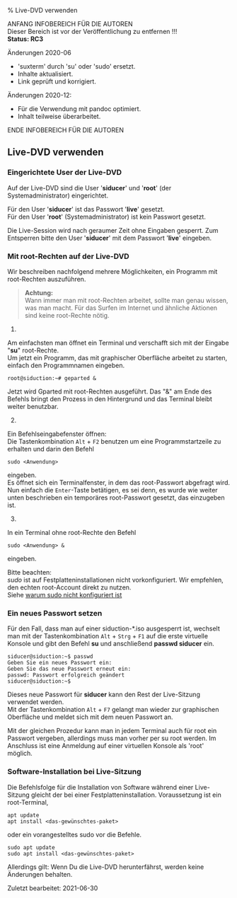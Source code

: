 % Live-DVD verwenden

ANFANG   INFOBEREICH FÜR DIE AUTOREN  
Dieser Bereich ist vor der Veröffentlichung zu entfernen !!!  
**Status: RC3**

Änderungen 2020-06

+ 'suxterm' durch 'su' oder 'sudo' ersetzt.
+ Inhalte aktualisiert.
+ Link geprüft und korrigiert.

Änderungen 2020-12:

+ Für die Verwendung mit pandoc optimiert.
+ Inhalt teilweise überarbeitet.

ENDE   INFOBEREICH FÜR DIE AUTOREN

## Live-DVD verwenden

### Eingerichtete User der Live-DVD

Auf der Live-DVD sind die User '**siducer**' und '**root**' (der Systemadministrator) eingerichtet.

Für den User '**siducer**' ist das Passwort '**live**' gesetzt.  
Für den User '**root**' (Systemadministrator) ist kein Passwort gesetzt.

Die Live-Session wird nach geraumer Zeit ohne Eingaben gesperrt. Zum Entsperren bitte den User '**siducer**' mit dem Passwort '**live**' eingeben.

### Mit root-Rechten auf der Live-DVD

Wir beschreiben nachfolgend mehrere Möglichkeiten, ein Programm mit root-Rechten auszuführen.

> **Achtung:**  
> Wann immer man mit root-Rechten arbeitet, sollte man genau wissen, was man macht. Für das Surfen im Internet und ähnliche Aktionen sind keine root-Rechte nötig.

1.
  Am einfachsten man öffnet ein Terminal und verschafft sich mit der Eingabe "**su**" root-Rechte.  
  Um jetzt ein Programm, das mit graphischer Oberfläche arbeitet zu starten, einfach den Programmnamen eingeben. 

  ~~~
  root@siduction:~# geparted &
  ~~~

  Jetzt wird Gparted mit root-Rechten ausgeführt. Das "&" am Ende des Befehls bringt den Prozess in den Hintergrund und das Terminal bleibt weiter benutzbar.

2.
  Ein Befehlseingabefenster öffnen:  
  Die Tastenkombination `Alt` + `F2` benutzen um eine Programmstartzeile zu erhalten und darin den Befehl

  ~~~
  sudo <Anwendung>  
  ~~~

  eingeben.  
  Es öffnet sich ein Terminalfenster, in dem das root-Passwort abgefragt wird. Nun einfach die `Enter`-Taste betätigen, es sei denn, es wurde wie weiter unten beschrieben ein temporäres root-Passwort gesetzt, das einzugeben ist.

3.
  In ein Terminal ohne root-Rechte den Befehl

  ~~~
  sudo <Anwendung> &
  ~~~

  eingeben.  

  Bitte beachten:  
  *sudo* ist auf Festplatteninstallationen nicht vorkonfiguriert. Wir empfehlen, den echten root-Account direkt zu nutzen.  
Siehe [warum sudo nicht konfiguriert ist](term-konsole_de.md#arbeit-als-root)

### Ein neues Passwort setzen

Für den Fall, dass man auf einer siduction-*.iso ausgesperrt ist, wechselt man mit der Tastenkombination `Alt` + `Strg` + `F1` auf die erste virtuelle Konsole und gibt den Befehl **su** und anschließend **passwd siducer** ein.

~~~
siducer@siduction:~$ passwd
Geben Sie ein neues Passwort ein:
Geben Sie das neue Passwort erneut ein:
passwd: Passwort erfolgreich geändert
siducer@siduction:~$
~~~

Dieses neue Passwort für **siducer** kann den Rest der Live-Sitzung verwendet werden.  
Mit der Tastenkombination `Alt` + `F7` gelangt man wieder zur graphischen Oberfläche und meldet sich mit dem neuen Passwort an.

Mit der gleichen Prozedur kann man in jedem Terminal auch für root ein Passwort vergeben, allerdings muss man vorher per su root werden. 
Im Anschluss ist eine Anmeldung auf einer virtuellen Konsole als 'root' möglich.

### Software-Installation bei Live-Sitzung

Die Befehlsfolge für die Installation von Software während einer Live-Sitzung gleicht der bei einer Festplatteninstallation.
Voraussetzung ist ein root-Terminal, 

~~~
apt update
apt install <das-gewünschtes-paket>
~~~

oder ein vorangestelltes sudo vor die Befehle.

~~~
sudo apt update
sudo apt install <das-gewünschtes-paket>
~~~

Allerdings gilt: Wenn Du die Live-DVD herunterfährst, werden keine Änderungen behalten.

<div id="rev">Zuletzt bearbeitet: 2021-06-30</div>
